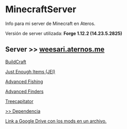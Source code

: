 # MinecraftServer
Info para mi server de Minecraft en Ateros.

Versión de server utilizada: **Forge 1.12.2 (14.23.5.2825)**
<h2></a>Server >> <a href="http://weesari.aternos.me">weesari.aternos.me</h1>
	<p><a href="https://minecraft.curseforge.com/projects/buildcraft" class="href">BuildCraft</a>
	<p><a href="https://minecraft.curseforge.com/projects/buildcraft" class="href">Just Enough Items (JEI)</a>
	<p><a href="https://minecraft.curseforge.com/projects/advanced-fishing" class="href">Advanced Fishing</a>
	<p><a href="https://minecraft.curseforge.com/projects/advanced-finders" class="href">Advanced Finders</a>
	<p><a href="https://minecraft.curseforge.com/projects/treecapitator-port">Treecapitator</a>
	<p><a href="https://minecraft.curseforge.com/projects/forgeendertech" class="href">   >> Dependencia</a>
	<p><a href="">Link a Google Drive con los mods en un archivo.</a>
